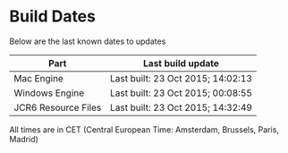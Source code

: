 # Build Dates

Below are the last known dates to updates

Part | Last build update
-----|-----
Mac Engine | Last built: 23 Oct 2015; 14:02:13
Windows Engine | Last built: 23 Oct 2015; 00:08:55
JCR6 Resource Files | Last built: 23 Oct 2015; 14:32:49
All times are in CET (Central European Time: Amsterdam, Brussels, Paris, Madrid)




